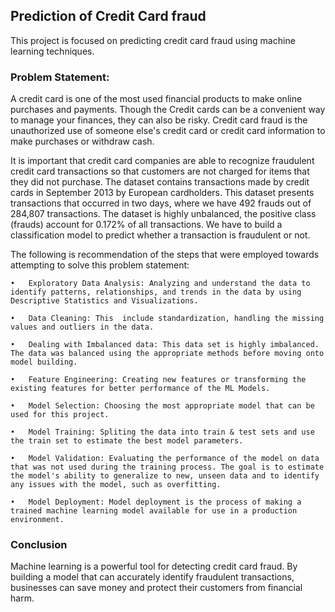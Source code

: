 ## Prediction of Credit Card fraud

This project is focused on predicting credit card fraud using machine learning techniques.

### Problem Statement:

A credit card is one of the most used financial products to make online purchases and payments. Though the Credit cards can be a convenient way to manage your finances, they can also be risky. Credit card fraud is the unauthorized use of someone else's credit card or credit card information to make purchases or withdraw cash.

It is important that credit card companies are able to recognize fraudulent credit card transactions so that customers are not charged for items that they did not purchase. 
The dataset contains transactions made by credit cards in September 2013 by European cardholders. This dataset presents transactions that occurred in two days, where we have 492 frauds out of 284,807 transactions. The dataset is highly unbalanced, the positive class (frauds) account for 0.172% of all transactions.
We have to build a classification model to predict whether a transaction is fraudulent or not.


The following is recommendation of the steps that were employed towards attempting to solve this problem statement: 

    •	Exploratory Data Analysis: Analyzing and understand the data to identify patterns, relationships, and trends in the data by using Descriptive Statistics and Visualizations. 

    •	Data Cleaning: This  include standardization, handling the missing values and outliers in the data. 

    •	Dealing with Imbalanced data: This data set is highly imbalanced. The data was balanced using the appropriate methods before moving onto model building.

    •	Feature Engineering: Creating new features or transforming the existing features for better performance of the ML Models. 

    •	Model Selection: Choosing the most appropriate model that can be used for this project. 

    •	Model Training: Spliting the data into train & test sets and use the train set to estimate the best model parameters. 

    •	Model Validation: Evaluating the performance of the model on data that was not used during the training process. The goal is to estimate the model's ability to generalize to new, unseen data and to identify any issues with the model, such as overfitting. 

    •	Model Deployment: Model deployment is the process of making a trained machine learning model available for use in a production environment. 

### Conclusion

Machine learning is a powerful tool for detecting credit card fraud. By building a model that can accurately identify fraudulent transactions, businesses can save money and protect their customers from financial harm.
